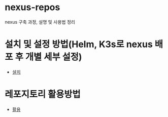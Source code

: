 # nexus-repos
nexus 구축 과정, 설명 및 사용법 정리

# 설치 및 설정 방법(Helm, K3s로 nexus 배포 후 개별 세부 설정)
- [설치](https://github.com/YunanJeong/nexus-repos/blob/main/install/install.yaml)

# 레포지토리 활용방법
- [활용](https://github.com/YunanJeong/nexus-repos/blob/main/how-to-use/how-to-use.yaml)




